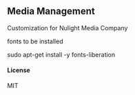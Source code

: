 ## Media Management

Customization for Nulight Media Company

fonts to be installed

sudo apt-get install -y fonts-liberation

#### License

MIT
